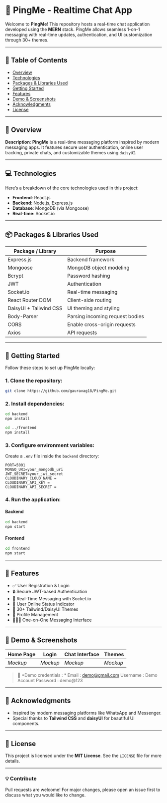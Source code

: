 
# 💬 PingMe - Realtime Chat App

Welcome to **PingMe**! This repository hosts a real-time chat application developed using the **MERN** stack. PingMe allows seamless 1-on-1 messaging with real-time updates, authentication, and UI customization through 30+ themes.

---

## 📑 Table of Contents

* [Overview](#-overview)
* [Technologies](#-technologies)
* [Packages & Libraries Used](#-packages--libraries-used)
* [Getting Started](#-getting-started)
* [Features](#-features)
* [Demo & Screenshots](#-demo--screenshots)
* [Acknowledgments](#-acknowledgments)
* [License](#-license)

---

## 🌟 Overview

**Description**:
**PingMe** is a real-time messaging platform inspired by modern messaging apps. It features secure user authentication, online user tracking, private chats, and customizable themes using `daisyUI`.

---

## 💻 Technologies

Here’s a breakdown of the core technologies used in this project:

* **Frontend**: React.js
* **Backend**: Node.js, Express.js
* **Database**: MongoDB (via Mongoose)
* **Real-time**: Socket.io

---

## 📦 Packages & Libraries Used

| Package / Library      | Purpose                         |
| ---------------------- | ------------------------------- |
| Express.js             | Backend framework               |
| Mongoose               | MongoDB object modeling         |
| Bcrypt                 | Password hashing                |
| JWT                    | Authentication                  |
| Socket.io              | Real-time messaging             |
| React Router DOM       | Client-side routing             |
| DaisyUI + Tailwind CSS | UI theming and styling          |
| Body-Parser            | Parsing incoming request bodies |
| CORS                   | Enable cross-origin requests    |
| Axios                  | API requests                    |

---

## 🚀 Getting Started

Follow these steps to set up PingMe locally:

### 1. Clone the repository:

```bash
git clone https://github.com/gauravag18/PingMe.git
```

### 2. Install dependencies:

```bash
cd backend
npm install

cd ../frontend
npm install
```

### 3. Configure environment variables:

Create a `.env` file inside the `backend` directory:

```
PORT=5001
MONGO_URI=your_mongodb_uri
JWT_SECRET=your_jwt_secret
CLOUDINARY_CLOUD_NAME =
CLOUDINARY_API_KEY = 
CLOUDINARY_API_SECRET = 
```

### 4. Run the application:

#### Backend

```bash
cd backend
npm start
```

#### Frontend

```bash
cd frontend
npm start
```

---

## 🎯 Features

* ✅ User Registration & Login
* 🔒 Secure JWT-based Authentication
* 🔄 Real-Time Messaging with Socket.io
* 👤 User Online Status Indicator
* 🎨 30+ Tailwind/DaisyUI Themes
* 📁 Profile Management
* 🧑‍🤝‍🧑 One-on-One Messaging Interface

---

## 🔗 Demo & Screenshots

| Home Page | Login    | Chat Interface | Themes   |
| --------- | -------- | -------------- | -------- |
| *Mockup*  | *Mockup* | *Mockup*       | *Mockup* |

> 📌 *Demo credentials : *
   Email : demo@gmail.com
   Username : Demo Account
   Password : demo@123

---

## 🙏 Acknowledgments

* Inspired by modern messaging platforms like WhatsApp and Messenger.
* Special thanks to **Tailwind CSS** and **daisyUI** for beautiful UI components.

---

## 📜 License

This project is licensed under the **MIT License**. See the `LICENSE` file for more details.

---

### 💡 Contribute

Pull requests are welcome! For major changes, please open an issue first to discuss what you would like to change.
